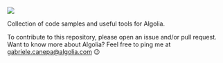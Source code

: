 ![](https://cdn-assets-eu.frontify.com/s3/frontify-enterprise-files-eu/eyJwYXRoIjoiYWxnb2xpYS1icmFuZFwvYWNjb3VudHNcLzdkXC80MDAxMTgxXC9wcm9qZWN0c1wvMVwvYXNzZXRzXC9mY1wvNjgwXC9hZmJhMTBlYWVmZDcwMzkwY2EyZjY0MTU5ZDdiZWFmOC0xNjQ2MjQwMjE3LmpwZyJ9:algolia-brand:N3ODwDqEKIAGVtKSyUwJp5UeuRNVMr_mmi6aLnZ4wlU?width=2400)

Collection of code samples and useful tools for Algolia.

To contribute to this repository, please open an issue and/or pull request. Want to know more about Algolia? Feel free to ping me at gabriele.canepa@algolia.com 😉

